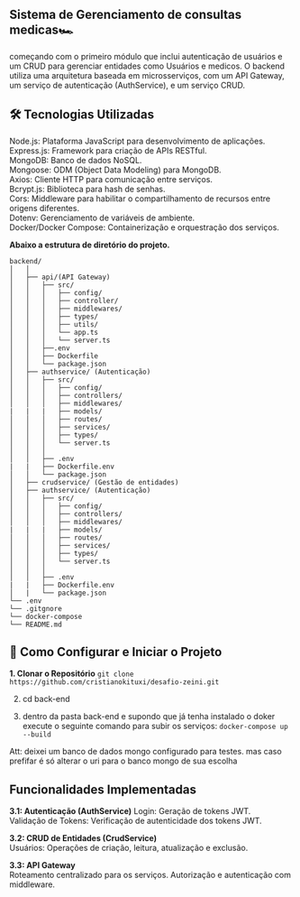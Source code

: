 ## Sistema de Gerenciamento de consultas medicas🏎️
começando com o primeiro módulo que inclui autenticação de usuários e um CRUD para gerenciar entidades como Usuários e medicos. O backend utiliza uma arquitetura baseada em microsserviços, com um API Gateway, um serviço de autenticação (AuthService), e um serviço CRUD.

## 🛠️ Tecnologias Utilizadas
Node.js: Plataforma JavaScript para desenvolvimento de aplicações.  
Express.js: Framework para criação de APIs RESTful.  
MongoDB: Banco de dados NoSQL.  
Mongoose: ODM (Object Data Modeling) para MongoDB.  
Axios: Cliente HTTP para comunicação entre serviços.  
Bcrypt.js: Biblioteca para hash de senhas.  
Cors: Middleware para habilitar o compartilhamento de recursos entre origens   diferentes.  
Dotenv: Gerenciamento de variáveis de ambiente.  
Docker/Docker Compose: Containerização e orquestração dos serviços.



**Abaixo a estrutura  de diretório do projeto.**
```
backend/  
│   │
│   ├── api/(API Gateway)
│   │   ├── src/
│   │   │   ├── config/
│   │   │   ├── controller/
│   │   │   ├── middlewares/
│   │   │   ├── types/
│   │   │   ├── utils/
│   │   │   └── app.ts
│   │   │   └── server.ts
│   │   ├──.env
│   │   ├── Dockerfile
│   │   └── package.json
│   ├── authservice/ (Autenticação)
│   │   ├── src/
│   │   │   ├── config/
│   │   │   ├── controllers/
│   │   │   ├── middlewares/
|   |   |   ├── models/
│   │   │   ├── routes/
│   │   │   ├── services/
│   │   │   ├── types/
│   │   │   └── server.ts
│   │   │   
│   │   ├── .env
|   |   ├── Dockerfile.env
│   │   └── package.json
│   ├── crudservice/ (Gestão de entidades)
│   ├── authservice/ (Autenticação)
│   │   ├── src/
│   │   │   ├── config/
│   │   │   ├── controllers/
│   │   │   ├── middlewares/
|   |   |   ├── models/
│   │   │   ├── routes/
│   │   │   ├── services/
│   │   │   ├── types/
│   │   │   └── server.ts
│   │   │   
│   │   ├── .env
|   |   ├── Dockerfile.env
│   |   └── package.json
└── .env
└── .gitgnore
└── docker-compose
└── README.md
```

## 🚀 Como Configurar e Iniciar o Projeto
**1. Clonar o Repositório**
``git clone https://github.com/cristianokituxi/desafio-zeini.git``  
 
   2. cd back-end  

2. dentro da pasta back-end e supondo que já tenha instalado o doker execute o seguinte comando para subir os serviços:
 ``docker-compose up --build``

Att: deixei um banco de dados mongo configurado para testes. mas caso prefifar é só alterar o uri para o banco mongo de sua escolha 

## Funcionalidades Implementadas
**3.1: Autenticação (AuthService)** 
Login: Geração de tokens JWT.  
Validação de Tokens: Verificação de autenticidade dos tokens JWT.

**3.2: CRUD de Entidades (CrudService)**   
Usuários: Operações de criação, leitura, atualização e exclusão.


**3.3: API Gateway**  
Roteamento centralizado para os serviços.
Autorização e autenticação com middleware.
